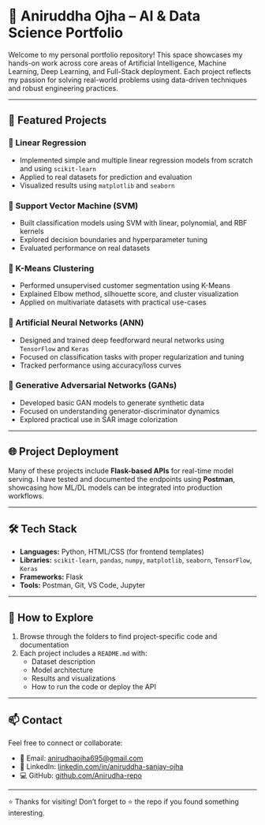 # 🚀 Aniruddha Ojha – AI & Data Science Portfolio

Welcome to my personal portfolio repository! This space showcases my hands-on work across core areas of Artificial Intelligence, Machine Learning, Deep Learning, and Full-Stack deployment. Each project reflects my passion for solving real-world problems using data-driven techniques and robust engineering practices.

---

## 📂 Featured Projects

### 🔹 Linear Regression
- Implemented simple and multiple linear regression models from scratch and using `scikit-learn`
- Applied to real datasets for prediction and evaluation
- Visualized results using `matplotlib` and `seaborn`

### 🔹 Support Vector Machine (SVM)
- Built classification models using SVM with linear, polynomial, and RBF kernels
- Explored decision boundaries and hyperparameter tuning
- Evaluated performance on real datasets

### 🔹 K-Means Clustering
- Performed unsupervised customer segmentation using K-Means
- Explained Elbow method, silhouette score, and cluster visualization
- Applied on multivariate datasets with practical use-cases

### 🔹 Artificial Neural Networks (ANN)
- Designed and trained deep feedforward neural networks using `TensorFlow` and `Keras`
- Focused on classification tasks with proper regularization and tuning
- Tracked performance using accuracy/loss curves

### 🔹 Generative Adversarial Networks (GANs)
- Developed basic GAN models to generate synthetic data
- Focused on understanding generator-discriminator dynamics
- Explored practical use in SAR image colorization

---

## 🌐 Project Deployment

Many of these projects include **Flask-based APIs** for real-time model serving. I have tested and documented the endpoints using **Postman**, showcasing how ML/DL models can be integrated into production workflows.

---

## 🛠️ Tech Stack

- **Languages:** Python, HTML/CSS (for frontend templates)
- **Libraries:** `scikit-learn`, `pandas`, `numpy`, `matplotlib`, `seaborn`, `TensorFlow`, `Keras`
- **Frameworks:** Flask
- **Tools:** Postman, Git, VS Code, Jupyter

---

## 📌 How to Explore

1. Browse through the folders to find project-specific code and documentation
2. Each project includes a `README.md` with:
   - Dataset description
   - Model architecture
   - Results and visualizations
   - How to run the code or deploy the API

---

## 📫 Contact

Feel free to connect or collaborate:

- 📧 Email: [anirudhaojha695@gmail.com](mailto:anirudhaojha695@gmail.com)  
- 🔗 LinkedIn: [linkedin.com/in/aniruddha-sanjay-ojha](www.linkedin.com/in/aniruddha-ojha-2586ab257)  
- 💻 GitHub: [github.com/Anirudha-repo](https://github.com/Anirudha-repo)

---

⭐️ Thanks for visiting! Don’t forget to ⭐️ the repo if you found something interesting.

